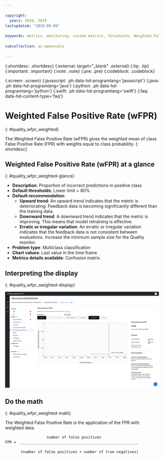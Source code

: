 ```yaml
---

copyright:
  years: 2018, 2019
lastupdated: "2019-09-09"

keywords: metrics, monitoring, custom metrics, thresholds, Weighted False Positive Rate, wFPR

subcollection: ai-openscale

---
```


{:shortdesc: .shortdesc}
{:external: target="_blank" .external}
{:tip: .tip}
{:important: .important}
{:note: .note}
{:pre: .pre}
{:codeblock: .codeblock}

{:screen: .screen}
{:javascript: .ph data-hd-programlang='javascript'}
{:java: .ph data-hd-programlang='java'}
{:python: .ph data-hd-programlang='python'}
{:swift: .ph data-hd-programlang='swift'}
{:faq: data-hd-content-type='faq'}

# Weighted False Positive Rate (wFPR)
{: #quality_wfpr_weighted}

The Weighted False Positive Rate (wFPR) gives the weighted mean of class False Positive Rate (FPR) with weights equal to class probability.
{: shortdesc}

## Weighted False Positive Rate (wFPR) at a glance
{: #quality_wfpr_weighted-glance}

- **Description**: Proportion of incorrect predictions in positive class
- **Default thresholds**: Lower limit = 80%
- **Default recommendation**:
   - **Upward trend**: An upward trend indicates that the metric is deteriorating. Feedback data is becoming significantly different than the training data.
   - **Downward trend**: A downward trend indicates that the metric is improving. This means that model retraining is effective.
   - **Erratic or irregular variation**: An erratic or irregular variation indicates that the feedback data is not consistent between evaluations. Increase the minimum sample size for the Quality monitor.
- **Problem type**: Multiclass classification
- **Chart values**: Last value in the time frame
- **Metrics details available**: Confusion matrix

## Interpreting the display
{: #quality_wfpr_weighted-display}

![the Weighted False Positive Rate chart is displayed.](images/quality-fpr.png)

## Do the math
{: #quality_wfpr_weighted-math}

The Weighted False Positive Rate is the application of the FPR with weighted data.

```
                   number of false positives
FPR =  ______________________________________________________

       (number of false positives + number of true negatives)
```